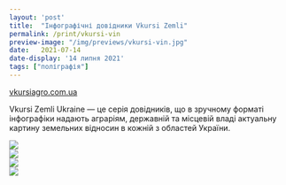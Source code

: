 ```yaml
---
layout: 'post'
title:  "Інфографічні довідники Vkursi Zemli"
permalink: /print/vkursi-vin
preview-image: "/img/previews/vkursi-vin.jpg"
date:   2021-07-14
date-display: '14 липня 2021'
tags: ["поліграфія"] 
---
```


<a href="https://vkursiagro.com.ua/">vkursiagro.com.ua</a><br>
<p>Vkursi Zemli Ukraine — це серія довідників, що в зручному форматі інфографіки надають аграріям, державній та місцевій владі актуальну картину земельних відносин в кожній з областей України.</p>
<img src="https://i.imgur.com/6FsFZnF.png"><br>
<img src="https://i.imgur.com/roZ6nTW.png"><br>
<img src="https://i.imgur.com/MvBRNES.png"><br>
<img src="https://i.imgur.com/69zT6JP.png">
